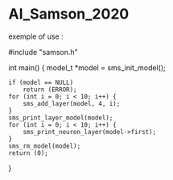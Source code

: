 # AI_Samson_2020



exemple of use :

#include "samson.h"

int main()
{
    model_t *model = sms_init_model();

    if (model == NULL)
        return (ERROR);
    for (int i = 0; i < 10; i++) {
        sms_add_layer(model, 4, i);
    }
    sms_print_layer_model(model);
    for (int i = 0; i < 10; i++) {
        sms_print_neuron_layer(model->first);
    }
    sms_rm_model(model);
    return (0);
}